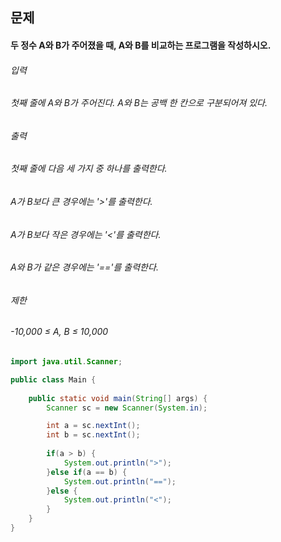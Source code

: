 ## 문제
#### 두 정수 A와 B가 주어졌을 때, A와 B를 비교하는 프로그램을 작성하시오.

###### 입력
###### 첫째 줄에 A와 B가 주어진다. A와 B는 공백 한 칸으로 구분되어져 있다.

###### 출력
###### 첫째 줄에 다음 세 가지 중 하나를 출력한다.

###### A가 B보다 큰 경우에는 '>'를 출력한다.
###### A가 B보다 작은 경우에는 '<'를 출력한다.
###### A와 B가 같은 경우에는 '=='를 출력한다.
###### 제한
###### -10,000 ≤ A, B ≤ 10,000

```java
import java.util.Scanner;

public class Main {
	
	public static void main(String[] args) {
		Scanner sc = new Scanner(System.in);

		int a = sc.nextInt();
		int b = sc.nextInt();
		
		if(a > b) {
			System.out.println(">");
		}else if(a == b) {
			System.out.println("==");
		}else {
			System.out.println("<");
		}
	}
}
```
